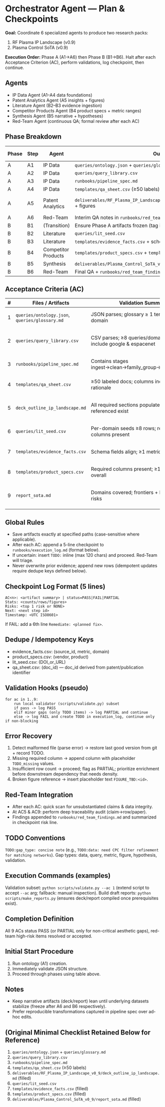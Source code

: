 # Orchestrator Agent — Plan & Checkpoints

**Goal:** Coordinate 6 specialized agents to produce two research packs:
1) RF Plasma IP Landscape (v0.9)
2) Plasma Control SoTA (v0.9)

**Execution Order:** Phase A (A1→A6) then Phase B (B1→B6). Halt after each Acceptance Criterion (AC), perform validations, log checkpoint, then continue.

## Agents
- IP Data Agent (A1–A4 data foundations)
- Patent Analytics Agent (A5 insights + figures)
- Literature Agent (B2–B3 evidence ingestion)
- Competitor Products Agent (B4 product specs + metric ranges)
- Synthesis Agent (B5 narrative + hypotheses)
- Red-Team Agent (continuous QA; formal review after each AC)

## Phase Breakdown
| Phase | Step | Agent | Output | Depends On |
|-------|------|-------|--------|------------|
| A | A1 | IP Data | `queries/ontology.json` + `queries/glossary.md` | — |
| A | A2 | IP Data | `queries/query_library.csv` | A1 |
| A | A3 | IP Data | `runbooks/pipeline_spec.md` | A2 |
| A | A4 | IP Data | `templates/qa_sheet.csv` (≥50 labels) | A3 |
| A | A5 | Patent Analytics | `deliverables/RF_Plasma_IP_Landscape_v0_9/deck_outline_ip_landscape.md` + figures | A4 (and processed data) |
| A | A6 | Red-Team | Interim QA notes in `runbooks/red_team_findings.md` | A5 |
| B | B1 | (Transition) | Ensure Phase A artifacts frozen (tag in log) | A6 |
| B | B2 | Literature | `queries/lit_seed.csv` | B1 |
| B | B3 | Literature | `templates/evidence_facts.csv` + schema confirm | B2 |
| B | B4 | Competitor Products | `templates/product_specs.csv` + `templates/sota_matrix.csv` | B3 |
| B | B5 | Synthesis | `deliverables/Plasma_Control_SoTA_v0_9/report_sota.md` + one_pagers | B4 |
| B | B6 | Red-Team | Final QA + `runbooks/red_team_findings.md` updates | B5 |

## Acceptance Criteria (AC)
| # | Files / Artifacts | Validation Summary | Pass Conditions |
|---|-------------------|--------------------|----------------|
| 1 | `queries/ontology.json`, `queries/glossary.md` | JSON parses; glossary ≥ 1 term per ontology domain | No empty domain lists; year range valid |
| 2 | `queries/query_library.csv` | CSV parses; ≥8 queries/domain; engines include google & espacenet | No duplicate identical query strings per domain/engine |
| 3 | `runbooks/pipeline_spec.md` | Contains stages ingest→clean→family_group→normalize→tag | Each stage has inputs, outputs, tools |
| 4 | `templates/qa_sheet.csv` | ≥50 labeled docs; columns include label & rationale | Precision/recall commentary present |
| 5 | `deck_outline_ip_landscape.md` | All required sections populated; figures referenced exist | ≥5 hypotheses, momentum & whitespace sections present |
| 6 | `queries/lit_seed.csv` | Per-domain seeds ≥8 rows; required columns present | No missing abstracts unless TODO flagged |
| 7 | `templates/evidence_facts.csv` | Schema fields align; ≥1 metric/domain | Units populated for quantitative metrics |
| 8 | `templates/product_specs.csv` | Required columns present; ≥10 products overall | Confidence field populated per row |
| 9 | `report_sota.md` | Domains covered; frontiers + hypotheses + risks | Each opportunity tied to evidence/product gaps |

## Global Rules
- Save artifacts exactly at specified paths (case-sensitive where applicable).
- After each AC: append a 5-line checkpoint to `runbooks/execution_log.md` (format below).
- If uncertain: insert `TODO:` inline (max 120 chars) and proceed. Red-Team will triage.
- Never overwrite prior evidence; append new rows (idempotent updates require dedupe keys defined below).

## Checkpoint Log Format (5 lines)
```
AC<n>: <artifact summary> | status=PASS|FAIL|PARTIAL
Stats: <counts/rows/figures>
Risks: <top 1 risk or NONE>
Next: <next step id>
Timestamp: <UTC ISO8601>
```
If FAIL: add a 6th line `Remediate: <planned fix>`.

## Dedupe / Idempotency Keys
- evidence_facts.csv: (source_id, metric, domain)
- product_specs.csv: (vendor, product)
- lit_seed.csv: (DOI_or_URL)
- qa_sheet.csv: (doc_id) — doc_id derived from patent/publication identifier

## Validation Hooks (pseudo)
```
for ac in 1..9:
	run local validator (scripts/validate.py) subset
	if pass -> log PASS
	elif minor gaps (only TODO items) -> log PARTIAL and continue
	else -> log FAIL and create TODO in execution_log, continue only if non-blocking
```

## Error Recovery
1. Detect malformed file (parse error) → restore last good version from git + record TODO.
2. Missing required column → append column with placeholder `TODO_missing` values.
3. Insufficient row count → proceed; flag as PARTIAL; prioritize enrichment before downstream dependency that needs density.
4. Broken figure reference → insert placeholder text `FIGURE_TBD:<id>`.

## Red-Team Integration
- After each AC: quick scan for unsubstantiated claims & data integrity.
- At AC5 & AC9: perform deep traceability audit (claim→row/paper).
- Findings appended to `runbooks/red_team_findings.md` and summarized in checkpoint risk line.

## TODO Conventions
`TODO:gap_type: concise note` (e.g., `TODO:data: need CPC filter refinement for matching networks`).
Gap types: data, query, metric, figure, hypothesis, validation.

## Execution Commands (examples)
Validation subset:
`python scripts/validate.py --ac 1` (extend script to accept `--ac` arg; fallback: manual inspection).
Build draft reports:
`python scripts/make_reports.py` (ensures deck/report compiled once prerequisites exist).

## Completion Definition
All 9 ACs status PASS (or PARTIAL only for non-critical aesthetic gaps), red-team high-risk items resolved or accepted.

## Initial Start Procedure
1. Run ontology (A1) creation.
2. Immediately validate JSON structure.
3. Proceed through phases using table above.

## Notes
- Keep narrative artifacts (deck/report) lean until underlying datasets stabilize (freeze after A6 and B6 respectively).
- Prefer reproducible transformations captured in pipeline spec over ad-hoc edits.

## (Original Minimal Checklist Retained Below for Reference)
1. `queries/ontology.json` + `queries/glossary.md`
2. `queries/query_library.csv`
3. `runbooks/pipeline_spec.md`
4. `templates/qa_sheet.csv` (≥50 labels)
5. `deliverables/RF_Plasma_IP_Landscape_v0_9/deck_outline_ip_landscape.md` (filled)
6. `queries/lit_seed.csv`
7. `templates/evidence_facts.csv` (filled)
8. `templates/product_specs.csv` (filled)
9. `deliverables/Plasma_Control_SoTA_v0_9/report_sota.md` (filled)
